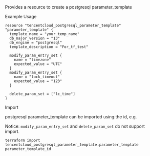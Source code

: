 Provides a resource to create a postgresql parameter_template

Example Usage

```hcl
resource "tencentcloud_postgresql_parameter_template" "parameter_template" {
  template_name = "your_temp_name"
  db_major_version = "13"
  db_engine = "postgresql"
  template_description = "For_tf_test"

  modify_param_entry_set {
	name = "timezone"
	expected_value = "UTC"
  }
  modify_param_entry_set {
	name = "lock_timeout"
	expected_value = "123"
  }

  delete_param_set = ["lc_time"]
}
```

Import

postgresql parameter_template can be imported using the id, e.g.

Notice: `modify_param_entry_set` and `delete_param_set` do not support import.

```
terraform import tencentcloud_postgresql_parameter_template.parameter_template parameter_template_id
```